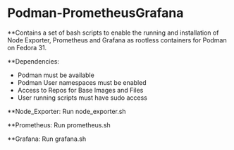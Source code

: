 # Podman-PrometheusGrafana

**Contains a set of bash scripts to enable the running and installation of Node Exporter, Prometheus and Grafana as rootless containers for Podman on Fedora 31.

**Dependencies:
- Podman must be available
- Podman User namespaces must be enabled
- Access to Repos for Base Images and Files
- User running scripts must have sudo access

**Node_Exporter:
Run node_exporter.sh

**Prometheus:
Run prometheus.sh

**Grafana:
Run grafana.sh
